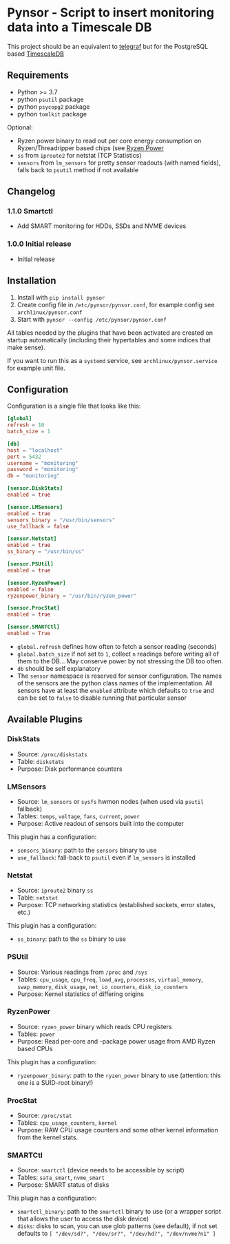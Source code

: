 # Pynsor - Script to insert monitoring data into a Timescale DB

This project should be an equivalent to [telegraf](https://www.influxdata.com/time-series-platform/telegraf/)
but for the PostgreSQL based [TimescaleDB](https://www.timescale.com/)

## Requirements

- Python >= 3.7
- python `psutil` package
- python `psycopg2` package
- python `tomlkit` package

Optional:

- Ryzen power binary to read out per core energy consumption on Ryzen/Threadripper
  based chips (see [Ryzen Power](https://github.com/dunkelstern/ryzen_power)
- `ss` from `iproute2` for netstat (TCP Statistics)
- `sensors` from `lm_sensors` for pretty sensor readouts (with named fields),
  falls back to `psutil` method if not available

## Changelog

### 1.1.0 Smartctl

- Add SMART monitoring for HDDs, SSDs and NVME devices

### 1.0.0 Initial release

- Initial release

## Installation

1. Install with `pip install pynsor`
2. Create config file in `/etc/pynsor/pynsor.conf`, for example config see
   `archlinux/pynsor.conf`
3. Start with `pynsor --config /etc/pynsor/pynsor.conf`

All tables needed by the plugins that have been activated are created on
startup automatically (including their hypertables and some indices that
make sense).

If you want to run this as a `systemd` service, see `archlinux/pynsor.service`
for example unit file.


## Configuration

Configuration is a single file that looks like this:

```toml
[global]
refresh = 10
batch_size = 1

[db]
host = "localhost"
port = 5432
username = "monitoring"
password = "monitoring"
db = "monitoring"

[sensor.DiskStats]
enabled = true

[sensor.LMSensors]
enabled = true
sensors_binary = "/usr/bin/sensors"
use_fallback = false

[sensor.Netstat]
enabled = true
ss_binary = "/usr/bin/ss"

[sensor.PSUtil]
enabled = true

[sensor.RyzenPower]
enabled = false
ryzenpower_binary = "/usr/bin/ryzen_power"

[sensor.ProcStat]
enabled = true

[sensor.SMARTCtl]
enabled = True
```

- `global.refresh` defines how often to fetch a sensor reading (seconds)
- `global.batch_size` if not set to `1`, collect `n` readings before writing
  all of them to the DB... May conserve power by not stressing the DB too often.
- `db` should be self explanatory
- The `sensor` namespace is reserved for sensor configuration. The names of the
  sensors are the python class names of the implementation. All sensors have
  at least the `enabled` attribute which defaults to `true` and can be set to
  `false` to disable running that particular sensor

  
## Available Plugins

### DiskStats

- Source: `/proc/diskstats`
- Table: `diskstats`
- Purpose: Disk performance counters

### LMSensors

- Source: `lm_sensors` or `sysfs` hwmon nodes (when used via `psutil` fallback)
- Tables: `temps`, `voltage`, `fans`, `current`, `power`
- Purpose: Active readout of sensors built into the computer

This plugin has a configuration:

- `sensors_binary`: path to the `sensors` binary to use
- `use_fallback`: fall-back to `psutil` even if `lm_sensors` is installed

### Netstat

- Source: `iproute2` binary `ss`
- Table: `netstat`
- Purpose: TCP networking statistics (established sockets, error states, etc.)

This plugin has a configuration:

- `ss_binary`: path to the `ss` binary to use

### PSUtil

- Source: Various readings from `/proc` and `/sys`
- Tables: `cpu_usage`, `cpu_freq`, `load_avg`, `processes`, `virtual_memory`,
  `swap_memory`, `disk_usage`, `net_io_counters`, `disk_io_counters`
- Purpose: Kernel statistics of differing origins

### RyzenPower

- Source: `ryzen_power` binary which reads CPU registers
- Tables: `power`
- Purpose: Read per-core and -package power usage from AMD Ryzen based CPUs

This plugin has a configuration:

- `ryzenpower_binary`: path to the `ryzen_power` binary to use (attention:
  this one is a SUID-root binary!)  

### ProcStat

- Source: `/proc/stat`
- Tables: `cpu_usage_counters`, `kernel`
- Purpose: RAW CPU usage counters and some other kernel information from the
  kernel stats.
 
### SMARTCtl

- Source: `smartctl` (device needs to be accessible by script)
- Tables: `sata_smart`, `nvme_smart`
- Purpose: SMART status of disks

This plugin has a configuration:

- `smartctl_binary`: path to the `smartctl` binary to use (or a wrapper script
  that allows the user to access the disk device)
- `disks`: disks to scan, you can use glob patterns (see default), if not set
  defaults to `[ "/dev/sd?", "/dev/sr?", "/dev/hd?", "/dev/nvme?n1" ]`